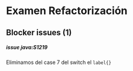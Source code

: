 # Examen Refactorización

## Blocker issues (1)

##### issue java:S1219
Eliminamos del case 7 del switch el ```label{}```
 
